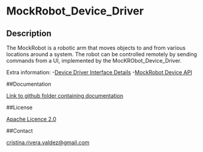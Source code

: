 # MockRobot_Device_Driver

## Description

The MockRobot is a robotic arm that moves objects to and from various locations around a system.  The robot can be controlled remotely by sending commands from a UI, implemented by the MocKRObot_Device_Driver. 

Extra information:
-[Device Driver Interface Details](https://drive.google.com/file/d/1Hmib_VlGv-B80Fw2MoMsBSeRfoPw23OI/view?usp=sharing)
-[MockRobot Device API](https://drive.google.com/file/d/18cUXNJ3LKrwjKRp7UfoA_x9PXySLczRu/view?usp=sharing) 

##Documentation

[Link to github folder containing documentation]()

##License

[Apache Licence 2.0](https://github.com/CristinaRiveraV/MockRobot_Device_Driver/blob/main/LICENSE)

##Contact

cristina.rivera.valdez@gmail.com